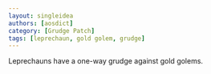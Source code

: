 ```yaml
---
layout: singleidea
authors: [aosdict]
category: [Grudge Patch]
tags: [leprechaun, gold golem, grudge]
---
```

Leprechauns have a one-way grudge against gold golems.
